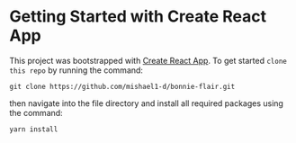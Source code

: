 # Getting Started with Create React App

This project was bootstrapped with [Create React App](https://github.com/facebook/create-react-app).
To get started `clone this repo` by running the command:
```
git clone https://github.com/mishael1-d/bonnie-flair.git
```
then navigate into the file directory and install all required packages using the command:
```
yarn install
```